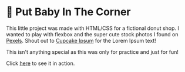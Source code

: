 # 🍩 Put Baby In The Corner
This little project was made with HTML/CSS for a fictional donut shop. 
I wanted to play with flexbox and the super cute stock photos I found on [Pexels](https://www.pexels.com/). 
Shout out to [Cupcake Ipsum](http://www.cupcakeipsum.com/) for the Lorem Ipsum text!

This isn't anything special as this was only for practice and just for fun!

Click [here](https://alaina-codes.github.io/paczek/) to see it in action.

